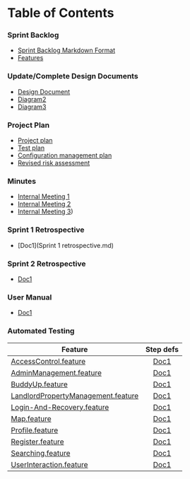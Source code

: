 # Table of Contents
### Sprint Backlog
* [Sprint Backlog Markdown Format](backlog.md)
* [Features](projectBacklog.feature)

### Update/Complete Design Documents
- [Design Document](DesignDocuments.md)
- [Diagram2](1.md)
- [Diagram3](1.md)

### Project Plan
- [Project plan](ProjectPlan.gan)
- [Test plan](TestPlan.md)
- [Configuration management plan](ConfigManagementPlan.md)
- [Revised risk assessment](UpdatedRiskAssessment.md)

### Minutes
- [Internal Meeting 1](minutes-25.03.16.md)
- [Internal Meeting 2](minutes-30.03.16.md)
- [Internal Meeting 3](minutes-25.04.16.md))

### Sprint 1 Retrospective
- [Doc1](Sprint 1 retrospective.md)

### Sprint 2 Retrospective
- [Doc1](Sprint2Retrospective.md)

### User Manual
- [Doc1](1.md)

### Automated Testing
| Feature       | Step defs    |
| ------------- |:------------:|
| [AccessControl.feature](https://github.com/UOL-CS/co2015-group-06-repo/blob/master/springMvc/src/test/resources/AccessControl.feature) | [Doc1](1.md) |
| [AdminManagement.feature](https://github.com/UOL-CS/co2015-group-06-repo/blob/master/springMvc/src/test/resources/AdminManagement.feature) | [Doc1](1.md) |
| [BuddyUp.feature](https://github.com/UOL-CS/co2015-group-06-repo/blob/master/springMvc/src/test/resources/BuddyUp.feature) | [Doc1](1.md) |
| [LandlordPropertyManagement.feature](https://github.com/UOL-CS/co2015-group-06-repo/blob/master/springMvc/src/test/resources/LandlordPropertyManagement.feature) | [Doc1](1.md) |
| [Login-And-Recovery.feature](https://github.com/UOL-CS/co2015-group-06-repo/blob/master/springMvc/src/test/resources/Login-And-Recovery.feature) | [Doc1](1.md) |
| [Map.feature](https://github.com/UOL-CS/co2015-group-06-repo/blob/master/springMvc/src/test/resources/Map.feature) | [Doc1](1.md) |
| [Profile.feature](https://github.com/UOL-CS/co2015-group-06-repo/blob/master/springMvc/src/test/resources/Profile.feature) | [Doc1](1.md) |
| [Register.feature](https://github.com/UOL-CS/co2015-group-06-repo/blob/master/springMvc/src/test/resources/Register.feature)| [Doc1](1.md) |
| [Searching.feature](https://github.com/UOL-CS/co2015-group-06-repo/blob/master/springMvc/src/test/resources/Searching.feature) | [Doc1](1.md) |
| [UserInteraction.feature](https://github.com/UOL-CS/co2015-group-06-repo/blob/master/springMvc/src/test/resources/UserInteraction.feature) | [Doc1](1.md) |

